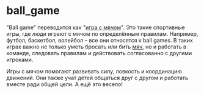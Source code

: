 # ball_game

"Ball game" переводится как "[игра с мячом](./ball_game.md)". Это такие спортивные игры, где люди играют с мячом по определённым правилам. Например, футбол, баскетбол, волейбол – все они относятся к ball games. В таких играх важно не только уметь бросать или бить [мяч](./ball_game.md), но и работать в команде, следовать правилам и действовать согласованно с другими игроками.

Игры с мячом помогают развивать силу, ловкость и координацию движений. Они также учат детей общаться друг с другом и работать вместе ради общей цели. А ещё это весело!